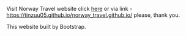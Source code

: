Visit Norway Travel website click <a href="https://tinzuu05.github.io/norway_travel.github.io/">here<a> or via link - https://tinzuu05.github.io/norway_travel.github.io/ please,
thank you.

This website built by Bootstrap.
